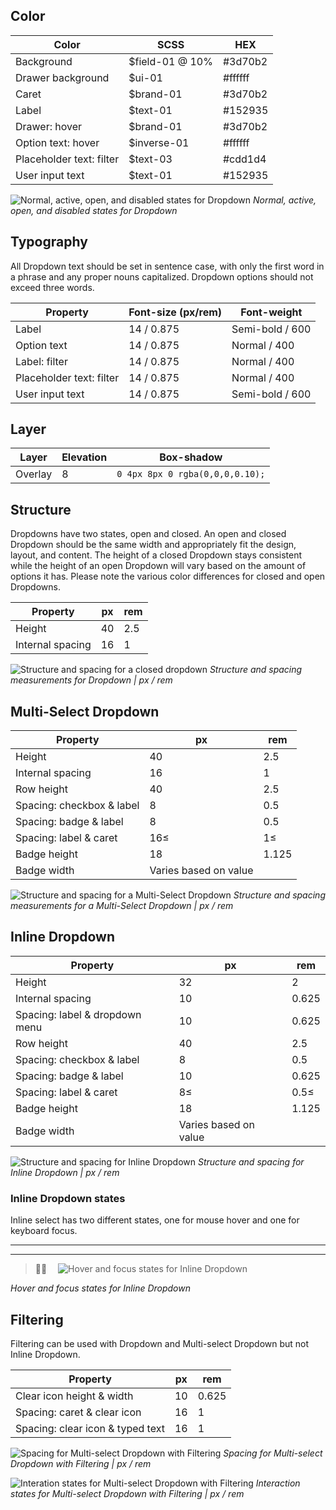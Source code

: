 ## Color
| Color              | SCSS            | HEX       |
|--------------------|-----------------|-----------|
| Background         | $field-01 @ 10% | #3d70b2   |
| Drawer background  | $ui-01          | #ffffff   |
| Caret              | $brand-01       | #3d70b2   |
| Label              | $text-01        | #152935   |
| Drawer: hover      | $brand-01       | #3d70b2   |
| Option text: hover | $inverse-01     | #ffffff   |
| Placeholder text: filter      | $text-03        | #cdd1d4   |
| User input text    | $text-01        | #152935   |


![Normal, active, open, and disabled states for Dropdown](images/dropdown-style-1.png)
_Normal, active, open, and disabled states for Dropdown_

## Typography
All Dropdown text should be set in sentence case, with only the first word in a phrase and any proper nouns capitalized. Dropdown options should not exceed three words.

| Property  | Font-size (px/rem)      | Font-weight  |
|-------------|-----------------|--------------|
| Label       | 14 / 0.875 | Semi-bold / 600   |
| Option text | 14 / 0.875 | Normal / 400 |
| Label: filter | 14 / 0.875 | Normal / 400   |
| Placeholder text: filter | 14 / 0.875 | Normal / 400   |
| User input text | 14 / 0.875 | Semi-bold / 600   |


## Layer
| Layer      | Elevation     | Box-shadow    |
|------------|----------|----------|
| Overlay    | 8        | `0 4px 8px 0 rgba(0,0,0,0.10);`  |


## Structure
Dropdowns have two states, open and closed. An open and closed Dropdown should be the same width and appropriately fit the design, layout, and content. The height of a closed Dropdown stays consistent while the height of an open Dropdown will vary based on the amount of options it has. Please note the various color differences for closed and open Dropdowns.

| Property         | px | rem |
|------------------|----|-----|
| Height           | 40 | 2.5 |
| Internal spacing | 16 | 1   |

![Structure and spacing for a closed dropdown](images/dropdown-style-2.png)
_Structure and spacing measurements for Dropdown | px / rem_

## Multi-Select Dropdown

| Property                           | px | rem   |
|------------------------------------|----|-------|
| Height                             | 40 | 2.5   |
| Internal spacing                   | 16 | 1     |
| Row height                         | 40 | 2.5   |
| Spacing: checkbox & label | 8  | 0.5   |
| Spacing: badge & label             | 8  | 0.5   |
| Spacing: label & caret             |16≤ | 1≤    |
| Badge height                       | 18 | 1.125 |
| Badge width                        | Varies based on value |  |


![Structure and spacing for a Multi-Select Dropdown](images/dropdown-style-3.png)
_Structure and spacing measurements for a Multi-Select Dropdown | px / rem_

<!--![Hover and focus states for a Multi-Select Dropdown](images/dropdown-style-4.png)
_Hover and focus zstates for a Multi-Select Dropdown_-->



## Inline Dropdown

| Property                           | px | rem   |
|------------------------------------|----|-------|
| Height                             | 32 | 2     |
| Internal spacing                   | 10 | 0.625 |
| Spacing: label & dropdown menu     | 10 | 0.625 |
| Row height                         | 40 | 2.5   |
| Spacing: checkbox & label | 8  | 0.5   |
| Spacing: badge & label             | 10 | 0.625 |
| Spacing: label & caret             | 8≤ | 0.5≤  |
| Badge height                       | 18 | 1.125 |
| Badge width                       | Varies based on value |  |


![Structure and spacing for Inline Dropdown](images/dropdown-style-5.png)
_Structure and spacing for Inline Dropdown | px / rem_


### Inline Dropdown states
Inline select has two different states, one for mouse hover and one for keyboard focus.

---
***
> 
![Hover and focus states for Inline Dropdown](images/dropdown-style-6.png)

_Hover and focus states for Inline Dropdown_

## Filtering
Filtering can be used with Dropdown and Multi-select Dropdown but not Inline Dropdown.

| Property                           | px | rem   |
|------------------------------------|----|-------|
| Clear icon height & width          | 10 | 0.625 |
| Spacing: caret & clear icon        | 16 | 1     |
| Spacing: clear icon & typed text   | 16 | 1     |

![Spacing for Multi-select Dropdown with Filtering](images/dropdown-style-7.png)
_Spacing for Multi-select Dropdown with Filtering | px / rem_

![Interation states for Multi-select Dropdown with Filtering](images/dropdown-style-8.png)
_Interaction states for Multi-select Dropdown with Filtering | px / rem_

